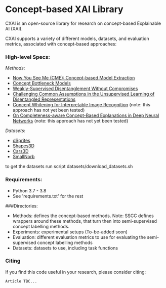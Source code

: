 # Concept-based XAI Library

CXAI is an open-source library for research on concept-based Explainable AI (XAI). 

CXAI supports a variety of different models, datasets, and evaluation metrics, associated with concept-based approaches:


### High-level Specs:

_Methods_: 
- [Now You See Me (CME): Concept-based Model Extraction](https://arxiv.org/abs/2010.13233)
- [Concept Bottleneck Models](https://arxiv.org/abs/2007.04612)
- [Weakly-Supervised Disentanglement Without Compromises](https://arxiv.org/abs/2002.02886)
- [Challenging Common Assumptions in the Unsupervised Learning of Disentangled Representations](https://arxiv.org/abs/1811.12359)
- [Concept Whitening for Interpretable Image Recognition](https://arxiv.org/abs/2002.01650) (note: this approach has not yet been tested)
- [On Completeness-aware Concept-Based Explanations in Deep Neural Networks](https://arxiv.org/abs/1910.07969) (note: this approach has not yet been tested)


_Datasets_:
- [dSprites](https://github.com/deepmind/dsprites-dataset)
- [Shapes3D](https://github.com/deepmind/3d-shapes)
- [Cars3D](https://papers.nips.cc/paper/2015/hash/e07413354875be01a996dc560274708e-Abstract.html)
- [SmallNorb](https://cs.nyu.edu/~ylclab/data/norb-v1.0-small/)

to get the datasets run script datasets/download_datasets.sh

### Requirements:

- Python 3.7 - 3.8
- See 'requirements.txt' for the rest


###Directories:

- Methods: defines the concept-based methods. Note: SSCC defines wrappers around these methods, that turn then into semi-supervised concept labelling methods.
- Experiments: experimental setups (To-be-added soon)
- Evaluation: different evaluation metrics to use for evaluating the semi-supervised concept labelling methods
- Datasets: datasets to use, including task functions


### Citing

If you find this code useful in your research, please consider citing:

```
Article TBC...
```
